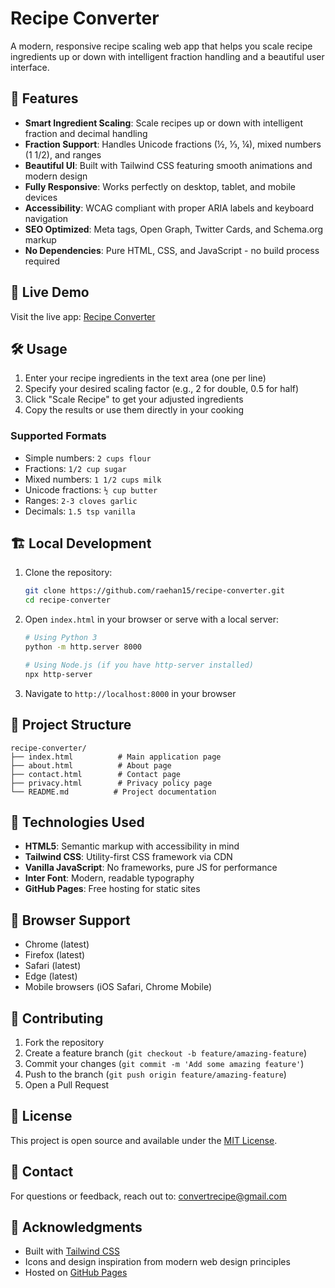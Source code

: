 # Recipe Converter

A modern, responsive recipe scaling web app that helps you scale recipe ingredients up or down with intelligent fraction handling and a beautiful user interface.

## 🌟 Features

- **Smart Ingredient Scaling**: Scale recipes up or down with intelligent fraction and decimal handling
- **Fraction Support**: Handles Unicode fractions (½, ⅓, ¼), mixed numbers (1 1/2), and ranges
- **Beautiful UI**: Built with Tailwind CSS featuring smooth animations and modern design
- **Fully Responsive**: Works perfectly on desktop, tablet, and mobile devices
- **Accessibility**: WCAG compliant with proper ARIA labels and keyboard navigation
- **SEO Optimized**: Meta tags, Open Graph, Twitter Cards, and Schema.org markup
- **No Dependencies**: Pure HTML, CSS, and JavaScript - no build process required

## 🚀 Live Demo

Visit the live app: [Recipe Converter](https://raehan15.github.io/recipe-converter)

## 🛠️ Usage

1. Enter your recipe ingredients in the text area (one per line)
2. Specify your desired scaling factor (e.g., 2 for double, 0.5 for half)
3. Click "Scale Recipe" to get your adjusted ingredients
4. Copy the results or use them directly in your cooking

### Supported Formats

- Simple numbers: `2 cups flour`
- Fractions: `1/2 cup sugar`
- Mixed numbers: `1 1/2 cups milk`
- Unicode fractions: `½ cup butter`
- Ranges: `2-3 cloves garlic`
- Decimals: `1.5 tsp vanilla`

## 🏗️ Local Development

1. Clone the repository:
   ```bash
   git clone https://github.com/raehan15/recipe-converter.git
   cd recipe-converter
   ```

2. Open `index.html` in your browser or serve with a local server:
   ```bash
   # Using Python 3
   python -m http.server 8000
   
   # Using Node.js (if you have http-server installed)
   npx http-server
   ```

3. Navigate to `http://localhost:8000` in your browser

## 📁 Project Structure

```
recipe-converter/
├── index.html          # Main application page
├── about.html          # About page
├── contact.html        # Contact page
├── privacy.html        # Privacy policy page
└── README.md          # Project documentation
```

## 🎨 Technologies Used

- **HTML5**: Semantic markup with accessibility in mind
- **Tailwind CSS**: Utility-first CSS framework via CDN
- **Vanilla JavaScript**: No frameworks, pure JS for performance
- **Inter Font**: Modern, readable typography
- **GitHub Pages**: Free hosting for static sites

## 📱 Browser Support

- Chrome (latest)
- Firefox (latest)
- Safari (latest)
- Edge (latest)
- Mobile browsers (iOS Safari, Chrome Mobile)

## 🤝 Contributing

1. Fork the repository
2. Create a feature branch (`git checkout -b feature/amazing-feature`)
3. Commit your changes (`git commit -m 'Add some amazing feature'`)
4. Push to the branch (`git push origin feature/amazing-feature`)
5. Open a Pull Request

## 📄 License

This project is open source and available under the [MIT License](LICENSE).

## 📧 Contact

For questions or feedback, reach out to: convertrecipe@gmail.com

## 🙏 Acknowledgments

- Built with [Tailwind CSS](https://tailwindcss.com/)
- Icons and design inspiration from modern web design principles
- Hosted on [GitHub Pages](https://pages.github.com/)
